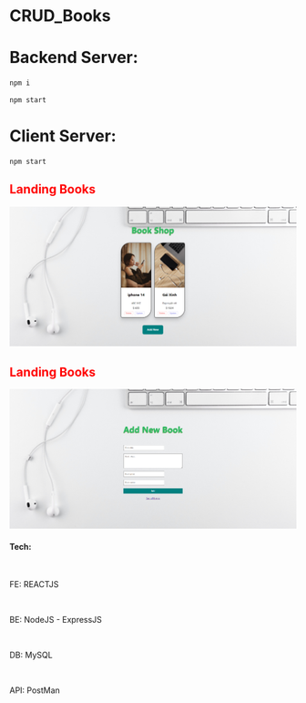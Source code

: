 # CRUD_Books
# Backend Server:
```
npm i
```
```
npm start
```
# Client Server:
```
npm start
```

<h2 style="color:red">Landing Books</h2>
<img alt="landing Books" src="landingBooks.png" />
<br/>
<h2 style="color:red">Landing Books</h2>
<img alt="landing Books" src="addNewBooks.png" />

<br/>
<h4>Tech:</h4>
<br/>

<p>FE: REACTJS</p>
<br/>
<p>BE: NodeJS - ExpressJS</p>
<br/>
<p>DB: MySQL</p>
<br/>
<p>API: PostMan</p>




